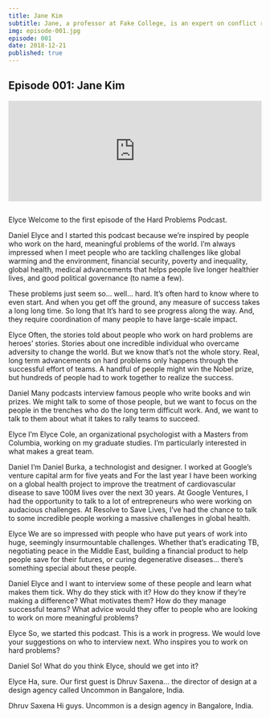 ```yaml
---
title: Jane Kim
subtitle: Jane, a professor at Fake College, is an expert on conflict resolution. Most recently she worked on a Peace Accord.
img: episode-001.jpg
episode: 001
date: 2018-12-21
published: true
---
```


<h2>Episode 001: Jane Kim</h2>

<div style="margin: 1em 0 2em 0;">
<iframe height="200px" width="100%" frameborder="no" scrolling="no" seamless src="https://player.simplecast.com/22d35bf7-d487-44ea-9dc5-42605c81bb49?dark=true"></iframe>
</div>

<span class="speaker-1">Elyce</span> Welcome to the first episode of the Hard Problems Podcast.

<span class="speaker-2">Daniel</span> Elyce and I started this podcast because we’re inspired by people who work on the hard, meaningful problems of the world. I’m always impressed when I meet people who are tackling challenges like global warming and the environment, financial security, poverty and inequality, global health, medical advancements that helps people live longer healthier lives, and good political governance (to name a few).

These problems just seem so… well… hard. It’s often hard to know where to even start. And when you get off the ground, any measure of success takes a long long time. So long that It’s hard to see progress along the way. And, they require coordination of many people to have large-scale impact.

<span class="speaker-1">Elyce</span> Often, the stories told about people who work on hard problems are heroes’ stories. Stories about one incredible individual who overcame adversity to change the world. But we know that’s not the whole story. Real, long term advancements on hard problems only happens through the successful effort of teams. A handful of people might win the Nobel prize, but hundreds of people had to work together to realize the success.

<span class="speaker-2">Daniel</span> Many podcasts interview famous people who write books and win prizes. We might talk to some of those people, but we want to focus on the people in the trenches who do the long term difficult work. And, we want to talk to them about what it takes to rally teams to succeed.

<span class="speaker-1">Elyce</span> I’m Elyce Cole, an organizational psychologist with a Masters from Columbia, working on my graduate studies. I’m particularly interested in what makes a great team.

<span class="speaker-2">Daniel</span> I’m Daniel Burka, a technologist and designer. I worked at Google’s venture capital arm for five yeats and For the last year I have been working on a global health project to improve the treatment of cardiovascular disease to save 100M lives over the next 30 years. At Google Ventures, I had the opportunity to talk to a lot of entrepreneurs who were working on audacious challenges. At Resolve to Save Lives, I’ve had the chance to talk to some incredible people working a massive challenges in global health.

<span class="speaker-1">Elyce</span> We are so impressed with people who have put years of work into huge, seemingly insurmountable challenges. Whether that’s eradicating TB, negotiating peace in the Middle East, building a financial product to help people save for their futures, or curing degenerative diseases… there’s something special about these people.

<span class="speaker-2">Daniel</span> Elyce and I want to interview some of these people and learn what makes them tick. Why do they stick with it? How do they know if they’re making a difference? What motivates them? How do they manage successful teams? What advice would they offer to people who are looking to work on more meaningful problems?

<span class="speaker-1">Elyce</span> So, we started this podcast. This is a work in progress. We would love your suggestions on who to interview next. Who inspires you to work on hard problems?

<span class="speaker-2">Daniel</span> So! What do you think Elyce, should we get into it? 

<span class="speaker-1">Elyce</span> Ha, sure. Our first guest is Dhruv Saxena… the director of design at a design agency called Uncommon in Bangalore, India.

<span class="speaker-3">Dhruv Saxena</span> Hi guys. Uncommon is a design agency in Bangalore, India. 